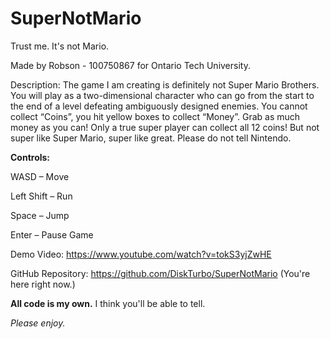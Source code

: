 # SuperNotMario
 
 Trust me. It's not Mario.
 
 Made by Robson - 100750867 for Ontario Tech University.

Description:
The game I am creating is definitely not Super Mario Brothers. You will play as a two-dimensional character who can go from the start to the end of a level defeating ambiguously designed enemies. You cannot collect “Coins”, you hit yellow boxes to collect “Money”. Grab as much money as you can! Only a true super player can collect all 12 coins! But not super like Super Mario, super like great. Please do not tell Nintendo.

**Controls:**

WASD – Move

Left Shift – Run

Space – Jump

Enter – Pause Game


Demo Video: https://www.youtube.com/watch?v=tokS3yjZwHE

GitHub Repository: https://github.com/DiskTurbo/SuperNotMario (You're here right now.)

**All code is my own.** I think you'll be able to tell.

_Please enjoy._
